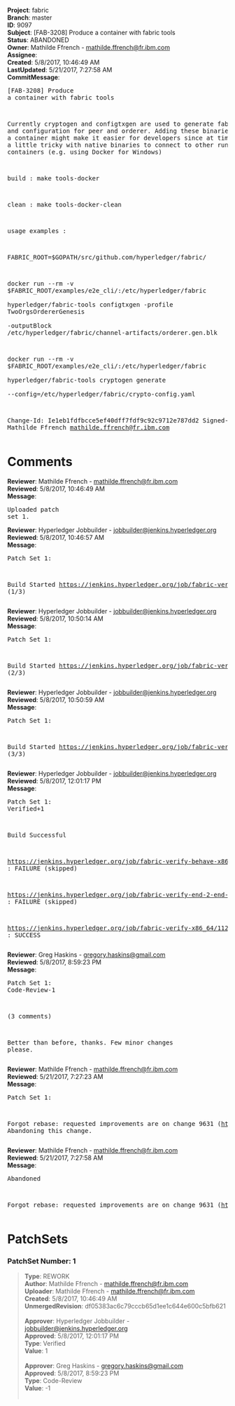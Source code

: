 <strong>Project</strong>: fabric<br><strong>Branch</strong>: master<br><strong>ID</strong>: 9097<br><strong>Subject</strong>: [FAB-3208] Produce a container with fabric tools<br><strong>Status</strong>: ABANDONED<br><strong>Owner</strong>: Mathilde Ffrench - mathilde.ffrench@fr.ibm.com<br><strong>Assignee</strong>:<br><strong>Created</strong>: 5/8/2017, 10:46:49 AM<br><strong>LastUpdated</strong>: 5/21/2017, 7:27:58 AM<br><strong>CommitMessage</strong>:<br><pre>[FAB-3208] Produce a container with fabric tools

Currently cryptogen and configtxgen are used to generate fabric PKI and
configuration for peer and orderer. Adding these binaries inside of a
container might make it easier for developers since at times it can be a
little tricky with native binaries to connect to other running containers
(e.g. using Docker for Windows)

build : make tools-docker

clean : make tools-docker-clean

usage examples :

FABRIC_ROOT=$GOPATH/src/github.com/hyperledger/fabric/

docker run --rm -v $FABRIC_ROOT/examples/e2e_cli/:/etc/hyperledger/fabric \
hyperledger/fabric-tools configtxgen -profile TwoOrgsOrdererGenesis \
-outputBlock /etc/hyperledger/fabric/channel-artifacts/orderer.gen.blk

docker run --rm -v $FABRIC_ROOT/examples/e2e_cli/:/etc/hyperledger/fabric \
hyperledger/fabric-tools cryptogen generate \
--config=/etc/hyperledger/fabric/crypto-config.yaml

Change-Id: Ie1eb1fdfbcce5ef40dff7fdf9c92c9712e787dd2
Signed-off-by: Mathilde Ffrench <mathilde.ffrench@fr.ibm.com>
</pre><h1>Comments</h1><strong>Reviewer</strong>: Mathilde Ffrench - mathilde.ffrench@fr.ibm.com<br><strong>Reviewed</strong>: 5/8/2017, 10:46:49 AM<br><strong>Message</strong>: <pre>Uploaded patch set 1.</pre><strong>Reviewer</strong>: Hyperledger Jobbuilder - jobbuilder@jenkins.hyperledger.org<br><strong>Reviewed</strong>: 5/8/2017, 10:46:57 AM<br><strong>Message</strong>: <pre>Patch Set 1:

Build Started https://jenkins.hyperledger.org/job/fabric-verify-behave-x86_64/5346/ (1/3)</pre><strong>Reviewer</strong>: Hyperledger Jobbuilder - jobbuilder@jenkins.hyperledger.org<br><strong>Reviewed</strong>: 5/8/2017, 10:50:14 AM<br><strong>Message</strong>: <pre>Patch Set 1:

Build Started https://jenkins.hyperledger.org/job/fabric-verify-x86_64/11287/ (2/3)</pre><strong>Reviewer</strong>: Hyperledger Jobbuilder - jobbuilder@jenkins.hyperledger.org<br><strong>Reviewed</strong>: 5/8/2017, 10:50:59 AM<br><strong>Message</strong>: <pre>Patch Set 1:

Build Started https://jenkins.hyperledger.org/job/fabric-verify-end-2-end-x86_64/2816/ (3/3)</pre><strong>Reviewer</strong>: Hyperledger Jobbuilder - jobbuilder@jenkins.hyperledger.org<br><strong>Reviewed</strong>: 5/8/2017, 12:01:17 PM<br><strong>Message</strong>: <pre>Patch Set 1: Verified+1

Build Successful 

https://jenkins.hyperledger.org/job/fabric-verify-behave-x86_64/5346/ : FAILURE (skipped)

https://jenkins.hyperledger.org/job/fabric-verify-end-2-end-x86_64/2816/ : FAILURE (skipped)

https://jenkins.hyperledger.org/job/fabric-verify-x86_64/11287/ : SUCCESS</pre><strong>Reviewer</strong>: Greg Haskins - gregory.haskins@gmail.com<br><strong>Reviewed</strong>: 5/8/2017, 8:59:23 PM<br><strong>Message</strong>: <pre>Patch Set 1: Code-Review-1

(3 comments)

Better than before, thanks.  Few minor changes please.</pre><strong>Reviewer</strong>: Mathilde Ffrench - mathilde.ffrench@fr.ibm.com<br><strong>Reviewed</strong>: 5/21/2017, 7:27:23 AM<br><strong>Message</strong>: <pre>Patch Set 1:

Forgot rebase: requested improvements are on change 9631 (https://gerrit.hyperledger.org/r/#/c/9631/1). Abandoning this change.</pre><strong>Reviewer</strong>: Mathilde Ffrench - mathilde.ffrench@fr.ibm.com<br><strong>Reviewed</strong>: 5/21/2017, 7:27:58 AM<br><strong>Message</strong>: <pre>Abandoned

Forgot rebase: requested improvements are on change 9631 (https://gerrit.hyperledger.org/r/#/c/9631/1).</pre><h1>PatchSets</h1><h3>PatchSet Number: 1</h3><blockquote><strong>Type</strong>: REWORK<br><strong>Author</strong>: Mathilde Ffrench - mathilde.ffrench@fr.ibm.com<br><strong>Uploader</strong>: Mathilde Ffrench - mathilde.ffrench@fr.ibm.com<br><strong>Created</strong>: 5/8/2017, 10:46:49 AM<br><strong>UnmergedRevision</strong>: df05383ac6c79cccb65d1ee1c644e600c5bfb621<br><br><strong>Approver</strong>: Hyperledger Jobbuilder - jobbuilder@jenkins.hyperledger.org<br><strong>Approved</strong>: 5/8/2017, 12:01:17 PM<br><strong>Type</strong>: Verified<br><strong>Value</strong>: 1<br><br><strong>Approver</strong>: Greg Haskins - gregory.haskins@gmail.com<br><strong>Approved</strong>: 5/8/2017, 8:59:23 PM<br><strong>Type</strong>: Code-Review<br><strong>Value</strong>: -1<br><br></blockquote>